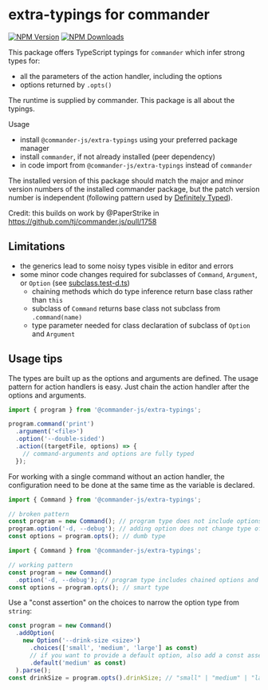 # extra-typings for commander

[![NPM Version](http://img.shields.io/npm/v/@commander-js/extra-typings.svg?style=flat)](https://www.npmjs.org/package/@commander-js/extra-typings)
[![NPM Downloads](https://img.shields.io/npm/dm/@commander-js/extra-typings.svg?style=flat)](https://npmcharts.com/compare/@commander-js/extra-typings?minimal=true)

This package offers TypeScript typings for `commander` which infer strong types for:

- all the parameters of the action handler, including the options
- options returned by `.opts()`

The runtime is supplied by commander. This package is all about the typings.

Usage

- install `@commander-js/extra-typings` using your preferred package manager
- install `commander`, if not already installed (peer dependency)
- in code import from `@commander-js/extra-typings` instead of `commander`

The installed version of this package should match the major and minor version numbers of the installed commander package, but the patch version number is independent (following pattern used by [Definitely Typed](https://github.com/DefinitelyTyped/DefinitelyTyped#how-do-definitely-typed-package-versions-relate-to-versions-of-the-corresponding-library)).

Credit: this builds on work by @PaperStrike in <https://github.com/tj/commander.js/pull/1758>

## Limitations

- the generics lead to some noisy types visible in editor and errors
- some minor code changes required for subclasses of `Command`, `Argument`, or `Option` (see [subclass.test-d.ts](./tests/subclass.test-d.ts))
  - chaining methods which do type inference return base class rather than `this`
  - subclass of `Command` returns base class not subclass from `.command(name)`
  - type parameter needed for class declaration of subclass of `Option` and `Argument`

## Usage tips

The types are built up as the options and arguments are defined. The usage pattern for action handlers is easy. Just chain the action handler after the options and arguments.

```typescript
import { program } from '@commander-js/extra-typings';

program.command('print')
  .argument('<file>')
  .option('--double-sided')
  .action((targetFile, options) => {
    // command-arguments and options are fully typed
  });
```

For working with a single command without an action handler, the configuration need to be done at the same time as the variable is declared.

```typescript
import { Command } from '@commander-js/extra-typings';

// broken pattern
const program = new Command(); // program type does not include options or arguments
program.option('-d, --debug'); // adding option does not change type of program
const options = program.opts(); // dumb type
```

```typescript
import { Command } from '@commander-js/extra-typings';

// working pattern
const program = new Command()
  .option('-d, --debug'); // program type includes chained options and arguments
const options = program.opts(); // smart type
```

Use a "const assertion" on the choices to narrow the option type from `string`:

```typescript
const program = new Command()
  .addOption(
    new Option('--drink-size <size>')
      .choices(['small', 'medium', 'large'] as const)
      // if you want to provide a default option, also add a const assertion to it
      .default('medium' as const)
  ).parse();
const drinkSize = program.opts().drinkSize; // "small" | "medium" | "large" | undefined
```
